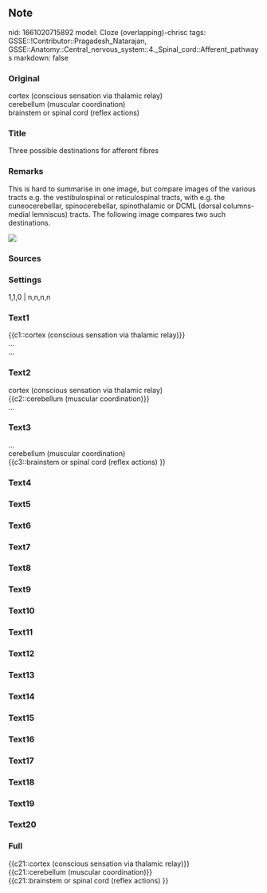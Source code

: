 ## Note
nid: 1661020715892
model: Cloze (overlapping)-chrisc
tags: GSSE::!Contributor::Pragadesh_Natarajan, GSSE::Anatomy::Central_nervous_system::4._Spinal_cord::Afferent_pathways
markdown: false

### Original
<div>
  cortex (conscious sensation via thalamic relay)
</div>
<div>
  <span style="color: var(--text-fg);">cerebellum (muscular
  coordination)</span>
</div>
<div>
  brainstem or spinal cord (reflex actions)
</div>

### Title
Three possible destinations for afferent fibres

### Remarks
This is hard to summarise in one image, but compare images of the
various tracts e.g. the vestibulospinal or reticulospinal tracts,
with e.g. the cuneocerebellar, spinocerebellar, spinothalamic or
DCML (dorsal columns-medial lemniscus) tracts. The following image
compares two such destinations.
<div><img src="image112.jpg"></div>

### Sources


### Settings
1,1,0 | n,n,n,n

### Text1
<div>
  {{c1::cortex (conscious sensation via thalamic relay)}}
</div>
<div>
  ...
</div>
<div>
  ...
</div>

### Text2
<div>
  cortex (conscious sensation via thalamic relay)
</div>
<div>
  {{c2::cerebellum (muscular coordination)}}
</div>
<div>
  ...
</div>

### Text3
<div>
  ...
</div>
<div>
  cerebellum (muscular coordination)
</div>
<div>
  {{c3::brainstem or spinal cord (reflex actions) }}
</div>

### Text4


### Text5


### Text6


### Text7


### Text8


### Text9


### Text10


### Text11


### Text12


### Text13


### Text14


### Text15


### Text16


### Text17


### Text18


### Text19


### Text20


### Full
<div>
  {{c21::cortex (conscious sensation via thalamic relay)}}
</div>
<div>
  {{c21::cerebellum (muscular coordination)}}
</div>
<div>
  {{c21::brainstem or spinal cord (reflex actions) }}
</div>
